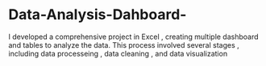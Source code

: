 # Data-Analysis-Dahboard-
I developed a comprehensive project in Excel , creating multiple dashboard and tables to analyze the data. This process involved several stages , including data processeing , data cleaning , and data visualization
